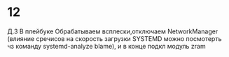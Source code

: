 # 12

Д.З
В плейбуке Обрабатываем всплески,отключаем NetworkManager (влияние сречисов на скорость загрузки SYSTEMD можно посмотерть чз команду systemd-analyze blame),
и в конце подкл модуль zram
